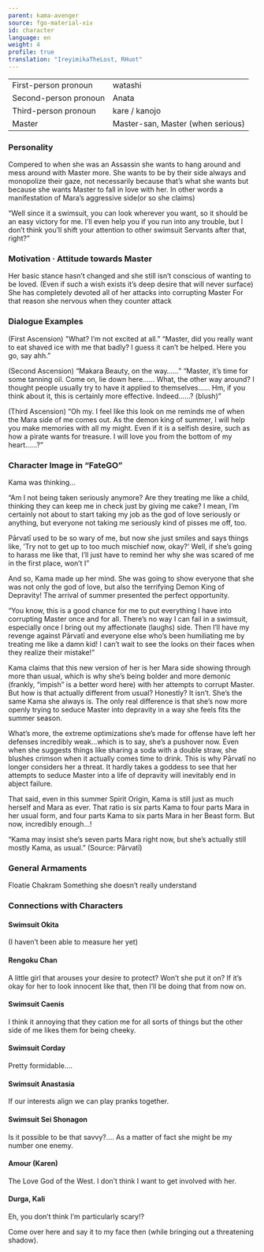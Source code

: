 ```yaml
---
parent: kama-avenger
source: fgo-material-xiv
id: character
language: en
weight: 4
profile: true
translation: "IreyimikaTheLost, RHuot"
---
```


<table>
  <tr><td>First-person pronoun</td><td>watashi</td></tr>
  <tr><td>Second-person pronoun</td><td>Anata</td></tr>
  <tr><td>Third-person pronoun</td><td>kare / kanojo</td></tr>
  <tr><td>Master</td><td>Master-san, Master (when serious)</td></tr>
</table>

### Personality

Compered to when she was an Assassin she wants to hang around and mess around with Master more. She wants to be by their side always and monopolize their gaze, not necessarily because that’s what she wants but because she wants Master to fall in love with her. In other words a manifestation of Mara’s aggressive side(or so she claims)

“Well since it a swimsuit, you can look wherever you want, so it should be an easy victory for me. I’ll even help you if you run into any trouble, but I don’t think you’ll shift your attention to other swimsuit Servants after that, right?”

### Motivation · Attitude towards Master

Her basic stance hasn’t changed and she still isn’t conscious of wanting to be loved. (Even if such a wish exists it’s deep desire that will never surface) She has completely devoted all of her attacks into corrupting Master For that reason she nervous when they counter attack

### Dialogue Examples

(First Ascension) 
"What? I’m not excited at all.”
“Master, did you really want to eat shaved ice with me that badly? I guess it can’t be helped. Here you go, say ahh.”

(Second Ascension) 
“Makara Beauty, on the way……”
“Master, it’s time for some tanning oil. Come on, lie down here…… What, the other way around? I thought people usually try to have it applied to themselves…… Hm, if you think about it, this is certainly more effective. Indeed……? (blush)”

(Third Ascension) 
“Oh my. I feel like this look on me reminds me of when the Mara side of me comes out. As the demon king of summer, I will help you make memories with all my might. Even if it is a selfish desire, such as how a pirate wants for treasure. I will love you from the bottom of my heart……?”

### Character Image in “FateGO”

Kama was thinking…

“Am I not being taken seriously anymore? Are they treating me like a child, thinking they can keep me in check just by giving me cake? I mean, I’m certainly not about to start taking my job as the god of love seriously or anything, but everyone not taking me seriously kind of pisses me off, too.

Pārvatī used to be so wary of me, but now she just smiles and says things like, ’Try not to get up to too much mischief now, okay?’ Well, if she’s going to harass me like that, I’ll just have to remind her why she was scared of me in the first place, won’t I”

And so, Kama made up her mind. She was going to show everyone that she was not only the god of love, but also the terrifying Demon King of Depravity! The arrival of summer presented the perfect opportunity.

“You know, this is a good chance for me to put everything I have into corrupting Master once and for all. There’s no way I can fail in a swimsuit, especially once I bring out my affectionate (laughs) side. Then I’ll have my revenge against Pārvatī and everyone else who’s been humiliating me by treating me like a damn kid! I can’t wait to see the looks on their faces when they realize their mistake!”

Kama claims that this new version of her is her Mara side showing through more than usual, which is why she’s being bolder and more demonic (frankly, “impish” is a better word here) with her attempts to corrupt Master. But how is that actually different from usual? Honestly? It isn’t. She’s the same Kama she always is. The only real difference is that she’s now more openly trying to seduce Master into depravity in a way she feels fits the summer season.

What’s more, the extreme optimizations she’s made for offense have left her defenses incredibly weak…which is to say, she’s a pushover now. Even when she suggests things like sharing a soda with a double straw, she blushes crimson when it actually comes time to drink. This is why Pārvatī no longer considers her a threat. It hardly takes a goddess to see that her attempts to seduce Master into a life of depravity will inevitably end in abject failure.

That said, even in this summer Spirit Origin, Kama is still just as much herself and Mara as ever. That ratio is six parts Kama to four parts Mara in her usual form, and four parts Kama to six parts Mara in her Beast form. But now, incredibly enough…!

“Kama may insist she’s seven parts Mara right now, but she’s actually still mostly Kama, as usual.” (Source: Pārvatī)

### General Armaments

Floatie
Chakram
Something she doesn’t really understand

### Connections with Characters

#### Swimsuit Okita

(I haven’t been able to measure her yet)

#### Rengoku Chan

A little girl that arouses your desire to protect? Won’t she put it on? If it’s okay for her to look innocent like that, then I’ll be doing that from now on.

#### Swimsuit Caenis

I think it annoying that they cation me for all sorts of things but the other side of me likes them for being cheeky.

#### Swimsuit Corday

Pretty formidable….

#### Swimsuit Anastasia

If our interests align we can play pranks together.

#### Swimsuit Sei Shonagon

Is it possible to be that savvy?…. As a matter of fact she might be my number one enemy.

#### Amour (Karen)

The Love God of the West. I don’t think I want to get involved with her.

#### Durga, Kali

Eh, you don’t think I’m particularly scary!?

Come over here and say it to my face then (while bringing out a threatening shadow).
